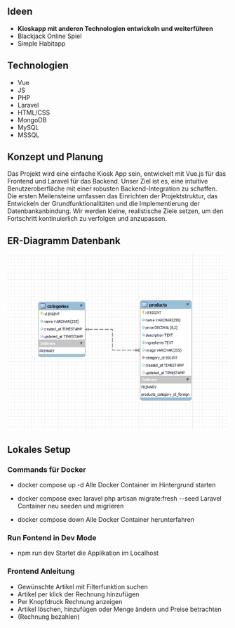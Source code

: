 ## Ideen

- **Kioskapp mit anderen Technologien entwickeln und weiterführen**
- Blackjack Online Spiel
- Simple Habitapp

## Technologien

- Vue
- JS
- PHP
- Laravel
- HTML/CSS
- MongoDB
- MySQL
- MSSQL

## Konzept und Planung

Das Projekt wird eine einfache Kiosk App sein, entwickelt mit Vue.js für das Frontend und Laravel für das Backend. Unser Ziel ist es, eine intuitive Benutzeroberfläche mit einer robusten Backend-Integration zu schaffen. Die ersten Meilensteine umfassen das Einrichten der Projektstruktur, das Entwickeln der Grundfunktionalitäten und die Implementierung der Datenbankanbindung. Wir werden kleine, realistische Ziele setzen, um den Fortschritt kontinuierlich zu verfolgen und anzupassen.

## ER-Diagramm Datenbank
<img src="./images/ERM.png" alt="ERM" height="400">


## Lokales Setup

### Commands für Docker

- docker compose up -d
  Alle Docker Container im Hintergrund starten
 
- docker compose exec laravel php artisan migrate:fresh --seed
  Laravel Container neu seeden und migrieren
 
- docker compose down
  Alle Docker Container herunterfahren
 

### Run Fontend in Dev Mode

- npm run dev
  Startet die Applikation im Localhost

### Frontend Anleitung

- Gewünschte Artikel mit Filterfunktion suchen 
- Artikel per klick der Rechnung hinzufügen
- Per Knopfdruck Rechnung anzeigen
- Artikel löschen, hinzufügen oder Menge ändern und Preise betrachten
- (Rechnung bezahlen)
